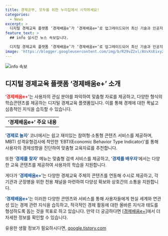 ```yaml
---
title: 경제공부, 모두를 위한 누리집에서 시작하세요!
categories:
  - News
excerpt: >
  디지털 경제교육 플랫폼 ‘경제배움e’가 ‘경제배움e+’로 업그레이드되어 최신 기술과 인공지능을 활용한 맞춤형 경제 정보 및 교육자료를 제공한다. 이 플랫폼은 경제 교육을 쉽고 재미있게 접할 수 있는 다양한 콘텐츠와 MBTI를 활용한 경제성향 테스트, 검색 서비스, 가상학습 시스템, 다양한 형식의 교육 콘텐츠 등을 제공한다. 또한, 독립된 채널을 통해 각 경제교육 주체의 특성을 반영한 콘텐츠를 제공하고, 지역경제교육센터를 통해 지역별 교육과정 개설과 신청을 돕는다. ‘경제배움e+’는 초기화면을 개편해 맞춤형 알고리즘의 연관 콘텐츠를 제공하고, 경제교육이 필요한 청소년을 대상으로 마이크로 러닝 영상 콘텐츠를 마련하며, 교육주체의 다양한 콘텐츠를 연동해 제공한다. 또한, 회원가입·뉴스레터 신청·SNS 공유 등을 통해 이벤트에 참여할 수 있으며, 앞으로 예능형 시리즈, 레트로 경제이야기 등의 영상 콘텐츠를 제공할 계획이다.
feature_text: >
  ## info 실시간 뉴스 속보입니다.

  디지털 경제교육 플랫폼 ‘경제배움e’가 ‘경제배움e+’로 업그레이드되어 최신 기술과 인공지능을 활용한 맞춤형 경제 정보 및 교육자료를 제공한다. 이 플랫폼은 경제 교육을 쉽고 재미있게 접할 수 있는 다양한 콘텐츠와 MBTI를 활용한 경제성향 테스트, 검색 서비스, 가상학습 시스템, 다양한 형식의 교육 콘텐츠 등을 제공한다. 또한, 독립된 채널을 통해 각 경제교육 주체의 특성을 반영한 콘텐츠를 제공하고, 지역경제교육센터를 통해 지역별 교육과정 개설과 신청을 돕는다. ‘경제배움e+’는 초기화면을 개편해 맞춤형 알고리즘의 연관 콘텐츠를 제공하고, 경제교육이 필요한 청소년을 대상으로 마이크로 러닝 영상 콘텐츠를 마련하며, 교육주체의 다양한 콘텐츠를 연동해 제공한다. 또한, 회원가입·뉴스레터 신청·SNS 공유 등을 통해 이벤트에 참여할 수 있으며, 앞으로 예능형 시리즈, 레트로 경제이야기 등의 영상 콘텐츠를 제공할 계획이다.
image: 'https://blogger.googleusercontent.com/img/b/R29vZ2xl/AVvXsEixyZcFfHzMRdzZMjFBmAUKJYCLCGyLL1o632UiGVXcaFdKo_bkvkuCioo0uUKlGfBVcT3P84aROyZIXSBEx3Aw5nCQ3pTgDom1WDC4m8eifvWiAmWEEVb4x6G_l8C0QH225ldMjyaFvpxGEBGNO37VmDTDMHGhJPq73UglMfDca1-0aw/s1600/blogspot.png'
---
```


<p><img src="https://blogger.googleusercontent.com/img/b/R29vZ2xl/AVvXsEixyZcFfHzMRdzZMjFBmAUKJYCLCGyLL1o632UiGVXcaFdKo_bkvkuCioo0uUKlGfBVcT3P84aROyZIXSBEx3Aw5nCQ3pTgDom1WDC4m8eifvWiAmWEEVb4x6G_l8C0QH225ldMjyaFvpxGEBGNO37VmDTDMHGhJPq73UglMfDca1-0aw/s1600/blogspot.png" alt="info 속보" /></p>

<h2 data-ke-size="size26">디지털 경제교육 플랫폼 ‘경제배움e+’ 소개</h2>

<p>‘<b><span style="color: #ee2323;">경제배움e+</span></b>’는 사용자의 관심 분야를 파악하여 맞춤형 자료를 제공하고, 다양한 형식의 학습콘텐츠를 제공하는 디지털 경제교육 플랫폼입니다. 이를 통해 경제에 대한 폭넓고 심층적인 지식을 습득할 수 있습니다.</p>

<table>
    <tr>
        <td style="text-align: center; height: 17px;"><b>‘경제배움e+’ 주요 내용</b></td>
    </tr>
</table>

<p data-ke-size="size16">‘<b><span style="color: #1a5490;">경제로 놀자</span></b>’ 코너에서는 쉽고 재미있는 참여형·소통형 콘텐츠 서비스를 제공하며, MBTI 성격유형검사에 착안한 ‘EBTI(Economic Behavior Type Indicator)’를 통해 사용자의 경제성향을 진단하여 맞춤형 교육자료를 추천합니다.</p>

<p data-ke-size="size16">또한 ‘<b><span style="color: #1a5490;">경제를 찾자</span></b>’ 메뉴는 맞춤형 검색 서비스를 제공하고, ‘<b><span style="color: #1a5490;">경제를 배우자</span></b>’에서는 다양한 교육 콘텐츠를 제공하여 사용자의 학습을 지원합니다.</p>

<p data-ke-size="size16">게다가 ‘<b><span style="color: #1a5490;">경제배움e+</span></b>’는 다양한 경제교육 주체의 콘텐츠를 연동해 수시로 제공하고, 각 기관과 군장병을 위한 전용 채널을 마련하여 다양성 확보와 상호간의 소통을 지원합니다.</p>

<p>‘<b><span style="color: #1a5490;">경제배움e+</span></b>’는 이러한 다양한 콘텐츠와 서비스를 통해 사용자들에게 현실 세계와 연관성 있는 경제 관련 지식을 습득하고, 적극적인 경제 활동에 대한 올바른 지식과 태도를 형성하도록 돕는 것을 목표로 하고 있습니다. 만약 더 궁금하다면 [<a href="https://www.econedu.go.kr" target="_blank" rel="nofollow">경제배움e+</a>]에서 더 자세한 정보를 확인할 수 있습니다.</p>
유용한 생활 정보가 필요하시다면, <a href="https://qoogle.tistory.com" rel="dofollow">qoogle.tistory.com</a>



